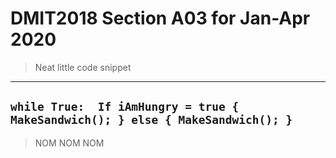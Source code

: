 # DMIT2018 Section A03 for Jan-Apr 2020
> Neat little code snippet
---
`while True: 
  If iAmHungry = true
  {
    MakeSandwich();
  }
  else
  {
    MakeSandwich();
  }`
---
> NOM NOM NOM
